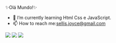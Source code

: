  ✨Olá Mundo!✨ 
 
- 🌱 I’m currently learning Html Css e JavaScript.
- 📫 How to reach me:sellis.joyce@gmail.com

<div>
   <a href = "mailto:sellis.joyce@gmail.com"><img src="https://img.shields.io/badge/-Gmail-%23333?style=for-the-badge&logo=gmail&logoColor=white" target="_blank"></a>
   <a href="www.linkedin.com/in/joycepicelifrontend" target="_blank"><img src="https://img.shields.io/badge/-LinkedIn-%230077B5?style=for-the-badge&logo=linkedin&logoColor=white" target="_blank"></a>
   <a href="www.instagran.com/joyce.sellis" target="_blank"><img src="https://img.shields.io/badge/-Instagram-%23E4405F?style=for-the-badge&logo=instagram&logoColor=white" target="_blank"></a> 
</div> 



